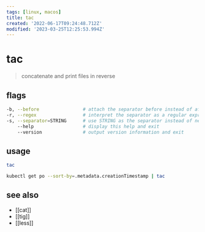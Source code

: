 ```yaml
---
tags: [linux, macos]
title: tac
created: '2022-06-17T09:24:48.712Z'
modified: '2023-03-25T12:25:53.994Z'
---
```


# tac

> concatenate and print files in reverse

## flags

```sh
-b, --before                # attach the separator before instead of after
-r, --regex                 # interpret the separator as a regular expression
-s, --separator=STRING      # use STRING as the separator instead of newline
    --help                  # display this help and exit
    --version               # output version information and exit
```

## usage

```sh
tac

kubectl get po --sort-by=.metadata.creationTimestamp | tac
```

## see also

- [[cat]]
- [[tig]]
- [[less]]
